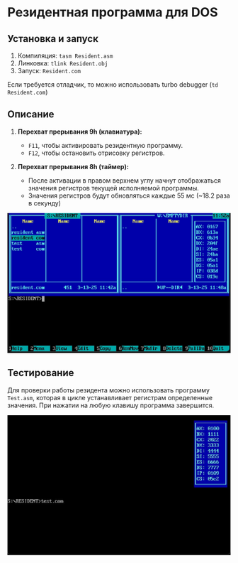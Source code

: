 # Резидентная программа для DOS

## Установка и запуск

1. Компиляция: `tasm Resident.asm`
2. Линковка: `tlink Resident.obj`
3. Запуск: `Resident.com`

Если требуется отладчик, то можно использовать turbo debugger
(`td Resident.com`)

## Описание

1. **Перехват прерывания 9h (клавиатура):**
   - `F11`, чтобы активировать резидентную программу.
   - `F12`, чтобы остановить отрисовку регистров.

2. **Перехват прерывания 8h (таймер):**
   - После активации в  правом верхнем углу начнут отображаться значения регистров текущей исполняемой программы.
   - Значения регистров будут обновляться каждые 55 мс (~18.2 раза в секунду)

<img src="./images/Resident.jpg" width="768">

## Тестирование

Для проверки работы резидента можно использовать программу `Test.asm`, которая в цикле устанавливает регистрам определенные значения.
При нажатии на любую клавишу программа завершится.

<img src="./images/Test.jpg" width="768">

